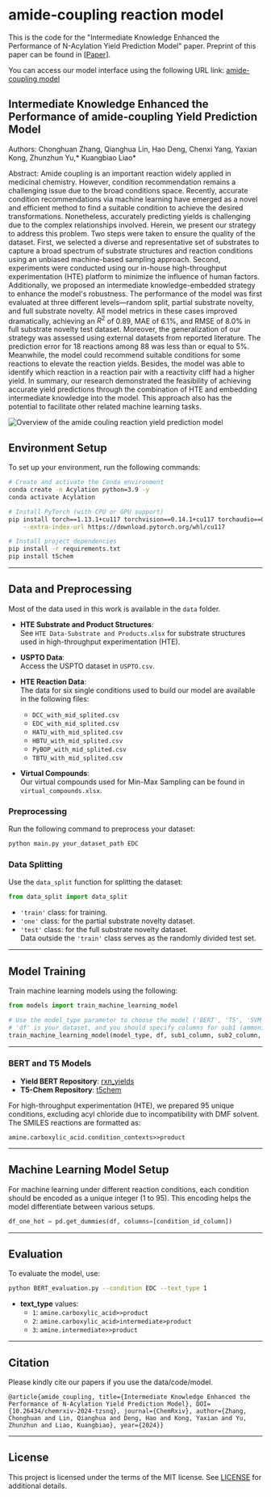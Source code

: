 # amide-coupling reaction model
This is the code for the "Intermediate Knowledge Enhanced the Performance of N-Acylation Yield Prediction Model" paper.
Preprint of this paper can be found in [[Paper](https://chemrxiv.org/engage/chemrxiv/article-details/66bdd53fa4e53c4876744a85)].  

You can access our model interface using the following URL link: [amide-coupling model](https://www.aichemeco.com/acylation)

## Intermediate Knowledge Enhanced the Performance of amide-coupling Yield Prediction Model
Authors: Chonghuan Zhang, Qianghua Lin, Hao Deng, Chenxi Yang, Yaxian Kong, Zhunzhun Yu,* Kuangbiao Liao*

Abstract: Amide coupling is an important reaction widely applied in medicinal chemistry. However, condition recommendation remains a challenging issue due to the broad conditions space. Recently, accurate condition recommendations via machine learning have emerged as a novel and efficient method to find a suitable condition to achieve the desired transformations. Nonetheless, accurately predicting yields is challenging due to the complex relationships involved. Herein, we present our strategy to address this problem. Two steps were taken to ensure the quality of the dataset. First, we selected a diverse and representative set of substrates to capture a broad spectrum of substrate structures and reaction conditions using an unbiased machine-based sampling approach. Second, experiments were conducted using our in-house high-throughput experimentation (HTE) platform to minimize the influence of human factors. Additionally, we proposed an intermediate knowledge-embedded strategy to enhance the model's robustness. The performance of the model was first evaluated at three different levels—random split, partial substrate novelty, and full substrate novelty. All model metrics in these cases improved dramatically, achieving an $R^2$ of 0.89, MAE of 6.1\%, and RMSE of 8.0\% in full substrate novelty test dataset. Moreover, the generalization of our strategy was assessed using external datasets from reported literature. The prediction error for 18 reactions among 88 was less than or equal to  5\%. Meanwhile, the model could recommend suitable conditions for some reactions to elevate the reaction yields. Besides, the model was able to identify which reaction in a reaction pair with a reactivity cliff had a higher yield. In summary, our research demonstrated the feasibility of achieving accurate yield predictions through the combination of HTE and embedding intermediate knowledge into the model. This approach also has the potential to facilitate other related machine learning tasks.

![Overview of the amide couling reaction yield prediction model](https://github.com/aichemeco/amide_coupling/blob/main/amide_coupling_overview.png?raw=true, "Overview of the amide coupling reaction yield prediction model")

## Environment Setup

To set up your environment, run the following commands:

```bash
# Create and activate the Conda environment
conda create -n Acylation python=3.9 -y
conda activate Acylation

# Install PyTorch (with CPU or GPU support)
pip install torch==1.13.1+cu117 torchvision==0.14.1+cu117 torchaudio==0.13.1 \
    --extra-index-url https://download.pytorch.org/whl/cu117

# Install project dependencies
pip install -r requirements.txt
pip install t5chem
```

---

## Data and Preprocessing

Most of the data used in this work is available in the `data` folder.

- **HTE Substrate and Product Structures**:  
  See `HTE Data-Substrate and Products.xlsx` for substrate structures used in high-throughput experimentation (HTE).
  
- **USPTO Data**:  
  Access the USPTO dataset in `USPTO.csv`.

- **HTE Reaction Data**:  
  The data for six single conditions used to build our model are available in the following files:
  - `DCC_with_mid_splited.csv`
  - `EDC_with_mid_splited.csv`
  - `HATU_with_mid_splited.csv`
  - `HBTU_with_mid_splited.csv`
  - `PyBOP_with_mid_splited.csv`
  - `TBTU_with_mid_splited.csv`

- **Virtual Compounds**:  
  Our virtual compounds used for Min-Max Sampling can be found in `virtual_compounds.xlsx`.

### Preprocessing

Run the following command to preprocess your dataset:

```bash
python main.py your_dataset_path EDC
```

### Data Splitting

Use the `data_split` function for splitting the dataset:

```python
from data_split import data_split
```

- `'train'` class: for training.
- `'one'` class: for the partial substrate novelty dataset.
- `'test'` class: for the full substrate novelty dataset.  
  Data outside the `'train'` class serves as the randomly divided test set.

---

## Model Training

Train machine learning models using the following:

```python
from models import train_machine_learning_model

# Use the model_type parameter to choose the model ('BERT', 'T5', 'SVM', 'XGBoost', or 'RandomForest').
# 'df' is your dataset, and you should specify columns for sub1 (ammonia), sub2 (acid), and the product.
train_machine_learning_model(model_type, df, sub1_column, sub2_column, product_column)
```

---

### BERT and T5 Models

- **Yield BERT Repository**: [rxn_yields](https://github.com/rxn4chemistry/rxn_yields)
- **T5-Chem Repository**: [t5chem](https://github.com/HelloJocelynLu/t5chem)

For high-throughput experimentation (HTE), we prepared 95 unique conditions, excluding acyl chloride due to incompatibility with DMF solvent. The SMILES reactions are formatted as:

```plaintext
amine.carboxylic_acid.condition_contexts>>product
```

---

## Machine Learning Model Setup

For machine learning under different reaction conditions, each condition should be encoded as a unique integer (1 to 95). This encoding helps the model differentiate between various setups.

```python
df_one_hot = pd.get_dummies(df, columns=[condition_id_column])
```

---

## Evaluation

To evaluate the model, use:

```bash
python BERT_evaluation.py --condition EDC --text_type 1
```

- **text_type** values:
  - `1`: `amine.carboxylic_acid>>product`
  - `2`: `amine.carboxylic_acid>intermediate>product`
  - `3`: `amine.intermediate>>product`

---

## Citation
Please kindly cite our papers if you use the data/code/model.
```
@article{amide_coupling, title={Intermediate Knowledge Enhanced the Performance of N-Acylation Yield Prediction Model}, DOI={10.26434/chemrxiv-2024-tzsnq}, journal={ChemRxiv}, author={Zhang, Chonghuan and Lin, Qianghua and Deng, Hao and Kong, Yaxian and Yu, Zhunzhun and Liao, Kuangbiao}, year={2024}}
```
---

## License
This project is licensed under the terms of the MIT license. See [LICENSE](https://github.com/aichemeco/Acylation/blob/main/LICENSE.md) for additional details.
